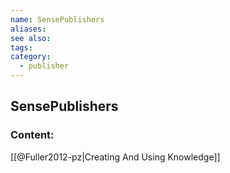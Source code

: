 ```yaml
---
name: SensePublishers
aliases:
see also:
tags:
category:
  - publisher
---
```


## SensePublishers

### Content:
[[@Fuller2012-pz|Creating And Using Knowledge]]